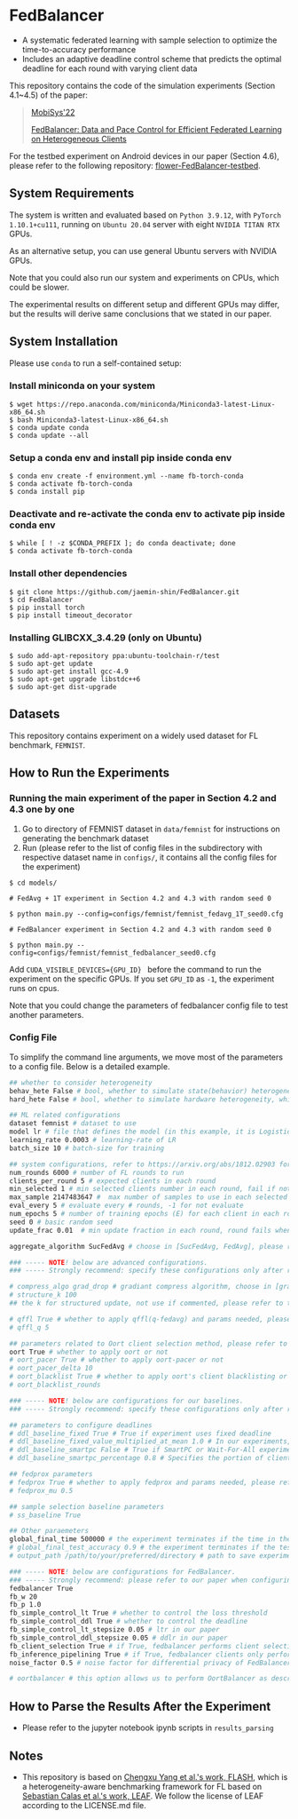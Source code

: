 # FedBalancer

- A systematic federated learning with sample selection to optimize the time-to-accuracy performance
- Includes an adaptive deadline control scheme that predicts the optimal deadline for each round with varying client data

This repository contains the code of the simulation experiments (Section 4.1~4.5) of the paper:

> [MobiSys'22](https://www.sigmobile.org/mobisys/2022/)
>
> [FedBalancer: Data and Pace Control for Efficient Federated Learning on Heterogeneous Clients](https://arxiv.org/abs/2201.01601)

For the testbed experiment on Android devices in our paper (Section 4.6), please refer to the following repository: [flower-FedBalancer-testbed](https://github.com/jaemin-shin/flower-FedBalancer-testbed).

## System Requirements

The system is written and evaluated based on  ```Python 3.9.12```, with ```PyTorch 1.10.1+cu111```, running on ```Ubuntu 20.04``` server with eight ```NVIDIA TITAN RTX``` GPUs.

As an alternative setup, you can use general Ubuntu servers with NVIDIA GPUs.

Note that you could also run our system and experiments on CPUs, which could be slower.

The experimental results on different setup and different GPUs may differ, but the results will derive same conclusions that we stated in our paper.

## System Installation

Please use ```conda``` to run a self-contained setup:

### Install miniconda on your system

```
$ wget https://repo.anaconda.com/miniconda/Miniconda3-latest-Linux-x86_64.sh
$ bash Miniconda3-latest-Linux-x86_64.sh
$ conda update conda
$ conda update --all
```

### Setup a conda env and install pip inside conda env

```
$ conda env create -f environment.yml --name fb-torch-conda
$ conda activate fb-torch-conda
$ conda install pip
```

### Deactivate and re-activate the conda env to activate pip inside conda env
```
$ while [ ! -z $CONDA_PREFIX ]; do conda deactivate; done
$ conda activate fb-torch-conda
```

### Install other dependencies

```
$ git clone https://github.com/jaemin-shin/FedBalancer.git
$ cd FedBalancer
$ pip install torch
$ pip install timeout_decorator
```

### Installing GLIBCXX_3.4.29 (only on Ubuntu)

```
$ sudo add-apt-repository ppa:ubuntu-toolchain-r/test 
$ sudo apt-get update
$ sudo apt-get install gcc-4.9
$ sudo apt-get upgrade libstdc++6
$ sudo apt-get dist-upgrade
```

## Datasets

This repository contains experiment on a widely used dataset for FL benchmark, ```FEMNIST```.

## How to Run the Experiments

### Running the main experiment of the paper in Section 4.2 and 4.3 one by one

1. Go to directory of FEMNIST dataset in `data/femnist` for instructions on generating the benchmark dataset
2. Run (please refer to the list of config files in the subdirectory with respective dataset name in ```configs/```, it contains all the config files for the experiment)
```
$ cd models/

# FedAvg + 1T experiment in Section 4.2 and 4.3 with random seed 0

$ python main.py --config=configs/femnist/femnist_fedavg_1T_seed0.cfg

# FedBalancer experiment in Section 4.2 and 4.3 with random seed 0

$ python main.py --config=configs/femnist/femnist_fedbalancer_seed0.cfg
```

Add ```CUDA_VISIBLE_DEVICES={GPU_ID} ``` before the command to run the experiment on the specific GPUs. If you set ```GPU_ID``` as ```-1```, the experiment runs on cpus.

Note that you could change the parameters of fedbalancer config file to test another parameters. 

<h3 id="config">Config File</h3>
To simplify the command line arguments, we move most of the parameters to a <span id="jump">config file</span>. Below is a detailed example.

```bash
## whether to consider heterogeneity
behav_hete False # bool, whether to simulate state(behavior) heterogeneity -> fixed to False in our experiments
hard_hete False # bool, whether to simulate hardware heterogeneity, which contains differential on-device training time and network speed -> fixed to True in our experiments

## ML related configurations
dataset femnist # dataset to use
model lr # file that defines the model (in this example, it is LogisticRegression)
learning_rate 0.0003 # learning-rate of LR
batch_size 10 # batch-size for training 

## system configurations, refer to https://arxiv.org/abs/1812.02903 for more details
num_rounds 6000 # number of FL rounds to run
clients_per_round 5 # expected clients in each round
min_selected 1 # min selected clients number in each round, fail if not satisfied -> fixed to 1 in our experiments
max_sample 2147483647 #  max number of samples to use in each selected client -> fixed to large int in our experiments
eval_every 5 # evaluate every # rounds, -1 for not evaluate
num_epochs 5 # number of training epochs (E) for each client in each round
seed 0 # basic random seed
update_frac 0.01  # min update fraction in each round, round fails when fraction of clients that successfully upload their is not less than "update_frac" -> fixed to 0.01 in our experiments

aggregate_algorithm SucFedAvg # choose in [SucFedAvg, FedAvg], please refer to models/server.py for more details. In the configuration file, SucFedAvg refers to the "FedAvg" algorithm described in https://arxiv.org/pdf/1602.05629.pdf -> this is fixed to SucFedAvg in our experiments

### ----- NOTE! below are advanced configurations. 
### ----- Strongly recommend: specify these configurations only after reading the source code. 

# compress_algo grad_drop # gradiant compress algorithm, choose in [grad_drop, sign_sgd], not use if commented
# structure_k 100
## the k for structured update, not use if commented, please refer to the arxiv for more 

# qffl True # whether to apply qffl(q-fedavg) and params needed, please refer to the ICLR'20 (https://arxiv.org/pdf/1905.10497.pdf) for more
# qffl_q 5

## parameters related to Oort client selection method, please refer to the OSDI'21 (https://www.usenix.org/conference/osdi21/presentation/lai) for more
oort True # whether to apply oort or not
# oort_pacer True # whether to apply oort-pacer or not
# oort_pacer_delta 10
# oort_blacklist True # whether to apply oort's client blacklisting or not
# oort_blacklist_rounds

### ----- NOTE! below are configurations for our baselines.
### ----- Strongly recommend: specify these configurations only after reading the source code. 

## parameters to configure deadlines
# ddl_baseline_fixed True # True if experiment uses fixed deadline
# ddl_baseline_fixed_value_multiplied_at_mean 1.0 # In our experiments, the deadline is sampled as mean of clients' round completion times. This parameter indicates the multiplication factor at the sampled deadline. If 1.0, the mean is just used, and this becomes the 1T experiment. If 2.0, 2.0 x mean is used, and this becomes the 2T experiment.
# ddl_baseline_smartpc False # True if SmartPC or Wait-For-All experiment.
# ddl_baseline_smartpc_percentage 0.8 # Specifies the portion of clients that will successfully send the result at a round. If 0.8, this indicates SmartPC experiment. If 1.0, the round waits for every clients to end, and this is Wait-For-All experiment.

## fedprox parameters
# fedprox True # whether to apply fedprox and params needed, please refer to the sysml'20 (https://arxiv.org/pdf/1812.06127.pdf) for more details
# fedprox_mu 0.5

## sample selection baseline parameters
# ss_baseline True

## Other paraemeters
global_final_time 500000 # the experiment terminates if the time in the experiment exceeds the global_final_time
# global_final_test_accuracy 0.9 # the experiment terminates if the test accuracy exceeds the global_final_test_accuracy
# output_path /path/to/your/preferred/directory # path to save experiment output files -- attended clients and clients info

### ----- NOTE! below are configurations for FedBalancer.
### ----- Strongly recommend: please refer to our paper when configuring below parameters.
fedbalancer True
fb_w 20
fb_p 1.0
fb_simple_control_lt True # whether to control the loss threshold
fb_simple_control_ddl True # whether to control the deadline
fb_simple_control_lt_stepsize 0.05 # ltr in our paper
fb_simple_control_ddl_stepsize 0.05 # ddlr in our paper
fb_client_selection True # if True, fedbalancer performs client selection based on Oort, as written in Section 3.2.3 in our paper. We recommend to set this as True.
fb_inference_pipelining True # if True, fedbalancer clients only performs full-data inference once, when they are first selected for a round. If False, fedbalancer clients performs full-data inference at every selected round to get up-to-date sample-level loss. We recommend to set this as True.
noise_factor 0.5 # noise factor for differential privacy of FedBalancer

# oortbalancer # this option allows us to perform OortBalancer as described in Section 3.4. This should not be used with fedbalancer True option.
```

## How to Parse the Results After the Experiment
- Please refer to the jupyter notebook ipynb scripts in ```results_parsing```

## Notes

- This repository is based on [Chengxu Yang et al.'s work, FLASH](https://github.com/PKU-Chengxu/FLASH), which is a heterogeneity-aware benchmarking framework for FL based on [Sebastian Calas et al.'s work, LEAF](https://leaf.cmu.edu/). We follow the license of LEAF according to the LICENSE.md file.
